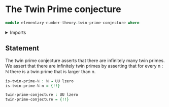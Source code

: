 # The Twin Prime conjecture

```agda
module elementary-number-theory.twin-prime-conjecture where
```

<details><summary>Imports</summary>

```agda
open import elementary-number-theory.inequality-natural-numbers
open import elementary-number-theory.natural-numbers
open import elementary-number-theory.prime-numbers

open import foundation.cartesian-product-types
open import foundation.dependent-pair-types
open import foundation.universe-levels
```

</details>

## Statement

The twin prime conjecture asserts that there are infinitely many twin primes. We
assert that there are infinitely twin primes by asserting that for every n : ℕ
there is a twin prime that is larger than n.

```agda
is-twin-prime-ℕ : ℕ → UU lzero
is-twin-prime-ℕ n = {!!}

twin-prime-conjecture : UU lzero
twin-prime-conjecture = {!!}
```
